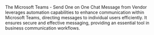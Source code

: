 The Microsoft Teams - Send One on One Chat Message from Vendor leverages automation capabilities to enhance communication within Microsoft Teams, directing messages to individual users efficiently. It ensures secure and effective messaging, providing an essential tool in business communication workflows.
